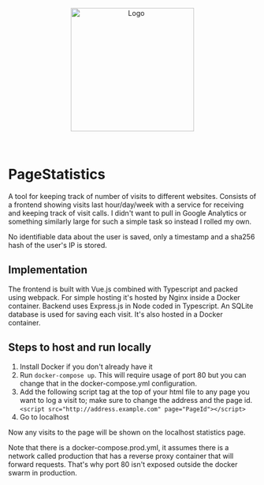 <p align="center">
  <img src="http://pagestatistics.anwilc.com/logo.svg?32f3963fb7f0bc47b00926e38b55dd95" alt="Logo" width="250" />
</p>
<br>

# PageStatistics

A tool for keeping track of number of visits to different websites. Consists of a frontend showing visits last hour/day/week with a service for receiving and keeping track of visit calls. I didn't want to pull in Google Analytics or something similarly large for such a simple task so instead I rolled my own.

No identifiable data about the user is saved, only a timestamp and a sha256 hash of the user's IP is stored.

## Implementation

The frontend is built with Vue.js combined with Typescript and packed using webpack. For simple hosting it's hosted by Nginx inside a Docker container.
Backend uses Express.js in Node coded in Typescript. An SQLite database is used for saving each visit. It's also hosted in a Docker container.

## Steps to host and run locally

1) Install Docker if you don't already have it
2) Run `docker-compose up`. This will require usage of port 80 but you can change that in the docker-compose.yml configuration.
3) Add the following script tag at the top of your html file to any page you want to log a visit to; make sure to change the address and the page id.<br>
`<script src="http://address.example.com" page="PageId"></script>`
4) Go to localhost

Now any visits to the page will be shown on the localhost statistics page.

Note that there is a docker-compose.prod.yml, it assumes there is a network called production that has a reverse proxy container that will forward requests. That's why port 80 isn't exposed outside the docker swarm in production.
